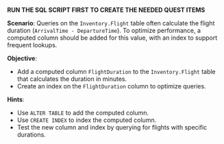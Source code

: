 **RUN THE SQL SCRIPT FIRST TO CREATE THE NEEDED QUEST ITEMS**

**Scenario**:
Queries on the `Inventory.Flight` table often calculate the flight duration (`ArrivalTime - DepartureTime`). To optimize performance, a computed column should be added for this value, with an index to support frequent lookups.

**Objective**:
- Add a computed column `FlightDuration` to the `Inventory.Flight` table that calculates the duration in minutes.
- Create an index on the `FlightDuration` column to optimize queries.

**Hints**:
- Use `ALTER TABLE` to add the computed column.
- Use `CREATE INDEX` to index the computed column.
- Test the new column and index by querying for flights with specific durations.
